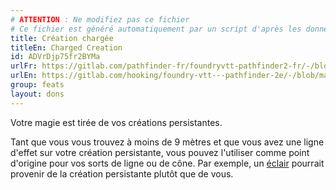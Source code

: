 ```yaml
---
# ATTENTION : Ne modifiez pas ce fichier
# Ce fichier est généré automatiquement par un script d'après les données du module Foundry VTT officiel et de sa traduction
title: Création chargée
titleEn: Charged Creation
id: ADVrDjp75fr2BYMa
urlFr: https://gitlab.com/pathfinder-fr/foundryvtt-pathfinder2-fr/-/blob/master/data/feats/ADVrDjp75fr2BYMa.htm
urlEn: https://gitlab.com/hooking/foundry-vtt---pathfinder-2e/-/blob/master/packs/data/feats.db/charged-creation.json
group: feats
layout: dons
---
```

Votre magie est tirée de vos créations persistantes.

Tant que vous vous trouvez à moins de 9 mètres et que vous avez une ligne d'effet sur votre création persistante, vous pouvez l'utiliser comme point d'origine pour vos sorts de ligne ou de cône. Par exemple, un [éclair](../spells/éclair.md) pourrait provenir de la création persistante plutôt que de vous.


